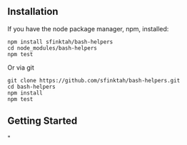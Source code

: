 ## Installation

If you have the node package manager, npm, installed:

```shell
npm install sfinktah/bash-helpers
cd node_modules/bash-helpers
npm test
```

Or via git

```shell
git clone https://github.com/sfinktah/bash-helpers.git
cd bash-helpers
npm install
npm test
```

## Getting Started 
"
